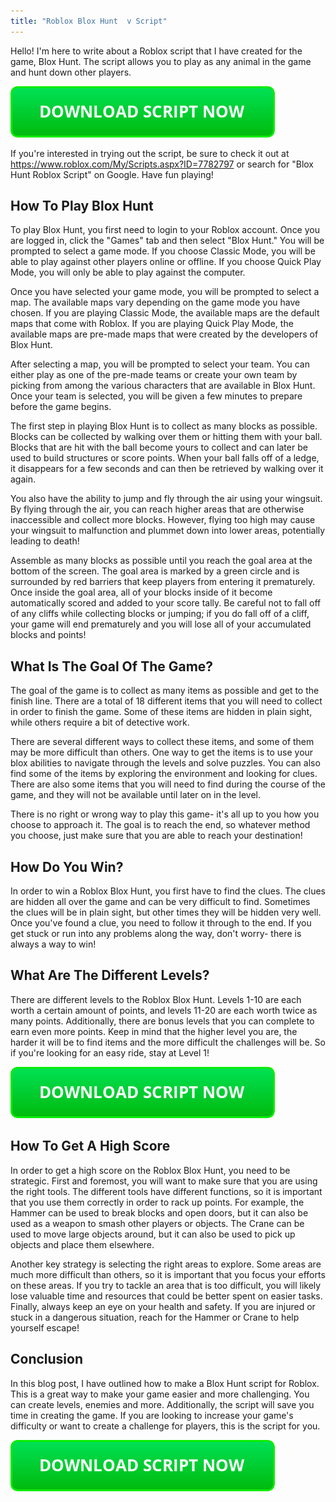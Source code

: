 ```yaml
---
title: "Roblox Blox Hunt  v Script"
---
```


Hello! I'm here to write about a Roblox script that I have created for the game, Blox Hunt. The script allows you to play as any animal in the game and hunt down other players.

[![script button](https://github.com/robloxpaste/robloxpaste.github.io/blob/main/script_button.png?raw=true)](https://rbxpaste.com/latest-script)


If you're interested in trying out the script, be sure to check it out at https://www.roblox.com/My/Scripts.aspx?ID=7782797 or search for "Blox Hunt Roblox Script" on Google. Have fun playing!

## How To Play Blox Hunt

To play Blox Hunt, you first need to login to your Roblox account. Once you are logged in, click the "Games" tab and then select "Blox Hunt." You will be prompted to select a game mode. If you choose Classic Mode, you will be able to play against other players online or offline. If you choose Quick Play Mode, you will only be able to play against the computer. 

Once you have selected your game mode, you will be prompted to select a map. The available maps vary depending on the game mode you have chosen. If you are playing Classic Mode, the available maps are the default maps that come with Roblox. If you are playing Quick Play Mode, the available maps are pre-made maps that were created by the developers of Blox Hunt. 

After selecting a map, you will be prompted to select your team. You can either play as one of the pre-made teams or create your own team by picking from among the various characters that are available in Blox Hunt. Once your team is selected, you will be given a few minutes to prepare before the game begins. 

The first step in playing Blox Hunt is to collect as many blocks as possible. Blocks can be collected by walking over them or hitting them with your ball. Blocks that are hit with the ball become yours to collect and can later be used to build structures or score points. When your ball falls off of a ledge, it disappears for a few seconds and can then be retrieved by walking over it again. 

You also have the ability to jump and fly through the air using your wingsuit. By flying through the air, you can reach higher areas that are otherwise inaccessible and collect more blocks. However, flying too high may cause your wingsuit to malfunction and plummet down into lower areas, potentially leading to death! 

Assemble as many blocks as possible until you reach the goal area at the bottom of the screen. The goal area is marked by a green circle and is surrounded by red barriers that keep players from entering it prematurely. Once inside the goal area, all of your blocks inside of it become automatically scored and added to your score tally. Be careful not to fall off of any cliffs while collecting blocks or jumping; if you do fall off of a cliff, your game will end prematurely and you will lose all of your accumulated blocks and points!

## What Is The Goal Of The Game?
The goal of the game is to collect as many items as possible and get to the finish line. There are a total of 18 different items that you will need to collect in order to finish the game. Some of these items are hidden in plain sight, while others require a bit of detective work.


There are several different ways to collect these items, and some of them may be more difficult than others. One way to get the items is to use your blox abilities to navigate through the levels and solve puzzles. You can also find some of the items by exploring the environment and looking for clues. There are also some items that you will need to find during the course of the game, and they will not be available until later on in the level.


There is no right or wrong way to play this game- it's all up to you how you choose to approach it. The goal is to reach the end, so whatever method you choose, just make sure that you are able to reach your destination!

## How Do You Win?
In order to win a Roblox Blox Hunt, you first have to find the clues. The clues are hidden all over the game and can be very difficult to find. Sometimes the clues will be in plain sight, but other times they will be hidden very well. Once you've found a clue, you need to follow it through to the end. If you get stuck or run into any problems along the way, don't worry- there is always a way to win!

## What Are The Different Levels?

There are different levels to the Roblox Blox Hunt. Levels 1-10 are each worth a certain amount of points, and levels 11-20 are each worth twice as many points. Additionally, there are bonus levels that you can complete to earn even more points. Keep in mind that the higher level you are, the harder it will be to find items and the more difficult the challenges will be. So if you're looking for an easy ride, stay at Level 1!

[![script button](https://github.com/robloxpaste/robloxpaste.github.io/blob/main/script_button.png?raw=true)](https://rbxpaste.com/latest-script)

## How To Get A High Score
In order to get a high score on the Roblox Blox Hunt, you need to be strategic. First and foremost, you will want to make sure that you are using the right tools. The different tools have different functions, so it is important that you use them correctly in order to rack up points. For example, the Hammer can be used to break blocks and open doors, but it can also be used as a weapon to smash other players or objects. The Crane can be used to move large objects around, but it can also be used to pick up objects and place them elsewhere.

Another key strategy is selecting the right areas to explore. Some areas are much more difficult than others, so it is important that you focus your efforts on these areas. If you try to tackle an area that is too difficult, you will likely lose valuable time and resources that could be better spent on easier tasks. Finally, always keep an eye on your health and safety. If you are injured or stuck in a dangerous situation, reach for the Hammer or Crane to help yourself escape!

## Conclusion
In this blog post, I have outlined how to make a Blox Hunt script for Roblox. This is a great way to make your game easier and more challenging. You can create levels, enemies and more. Additionally, the script will save you time in creating the game. If you are looking to increase your game's difficulty or want to create a challenge for players, this is the script for you.

[![script button](https://github.com/robloxpaste/robloxpaste.github.io/blob/main/script_button.png?raw=true)](https://rbxpaste.com/latest-script)